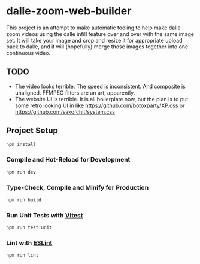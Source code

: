 # dalle-zoom-web-builder

This project is an attempt to make automatic tooling to help make dalle zoom videos using the dalle infill feature over and over with the same image set.
It will take your image and crop and resize it for appropriate upload back to dalle, and it will (hopefully) merge those images together into one continuous video.

## TODO

- The video looks terrible. The speed is inconsistent. And composite is unaligned. FFMPEG filters are an art, apparently.
- The website UI is terrible. It is all boilerplate now, but the plan is to put some retro looking UI in like https://github.com/botoxparty/XP.css or https://github.com/sakofchit/system.css

## Project Setup

```sh
npm install
```

### Compile and Hot-Reload for Development

```sh
npm run dev
```

### Type-Check, Compile and Minify for Production

```sh
npm run build
```

### Run Unit Tests with [Vitest](https://vitest.dev/)

```sh
npm run test:unit
```

### Lint with [ESLint](https://eslint.org/)

```sh
npm run lint
```
